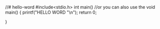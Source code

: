 //# hello-word
#include<stdio.h>
int main()
//or you can also use the void main() 
{
	printf("HELLO WORD "\n");
	return 0;
	
}
